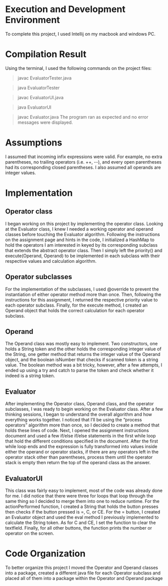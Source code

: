 # Execution and Development Environment
To complete this project, I used Intellij on my macbook and windows PC.
# Compilation Result
Using the terminal, I used the following commands on the project files:
> javac EvaluatorTester.java

> java EvaluatorTester

> javac EvaluatorUI.java

> java EvaluatorUI

> javac Evaluator.java
The program ran as expected and no error messages were displayed.
# Assumptions
I assumed that incoming infix expressions were valid. For example, no extra parentheses, no
trailing operators (i.e. ++, --), and every open parentheses had its corresponding closed
parentheses. I also assumed all operands are integer values.
# Implementation
## Operator class
I began working on this project by implementing the operator class. Looking at the Evaluator
class, I knew I needed a working operator and operand classes before touching the Evaluator
algorithm. Following the instructions on the assignment page and hints in the code, I initialized
a HashMap to hold the operators I am interested in keyed by its corresponding subclass that
extends the abstract operator class. Then I simply left the priority() and execute(Operand,
Operand) to be implemented in each subclass with their respective values and calculation
algorithm.
## Operator subclasses
For the implementation of the subclasses, I used @override to prevent the instantiation of either
operator method more than once. Then, following the instructions for this assignment, I
returned the respective priority value to each operator subclass. Finally, for the execute
method, I created an Operand object that holds the correct calculation for each operator
subclass.
## Operand
The Operand class was mostly easy to implement. Two constructors, one holds a String token
and the other holds the corresponding integer value of the String, one getter method that
returns the integer value of the Operand object, and the boolean isNumber that checks if
scanned token is a string value. The boolean method was a bit tricky, however, after a few
attempts, I ended up using a try and catch to parse the token and check whether it indeed is a
string token.
## Evaluator
After implementing the Operator class, Operand class, and the operator subclasses, I was
ready to begin working on the Evaluator class. After a few thinking sessions, I began to
understand the overall algorithm and how everything works together. I noticed that I’ll be using
the “process operators” algorithm more than once, so I decided to create a method that holds
these lines of code. Next, I opened the assignment instructions document and used a few
if/else if/else statements in the first while loop that hold the different conditions specified in the
document. After the first while loop ends and the expression is fully transformed into values
inside either the operand or operator stacks, if there are any operators left in the operator stack
other than parentheses, process them until the operator stack is empty then return the top of
the operand class as the answer.
## EvaluatorUI
This class was fairly easy to implement, most of the code was already done for me. I did notice
that there were three for loops that loop through the same thing so I decided to merge them
into one to reduce runtime. For the actionPerformed function, I created a String that holds the
button presses then checks if the button pressed is =, C, or CE. For the = button, I created an
Evaluator object and used the eval method I previously implemented to calculate the String
token. As for C and CE, I set the function to clear the textfield. Finally, for all other buttons, the
function prints the number or operator on the screen.
# Code Organization
To better organize this project I moved the Operator and Operand classes into a package,
created a different java file for each Operator subclass and placed all of them into a package
within the Operator and Operand package
